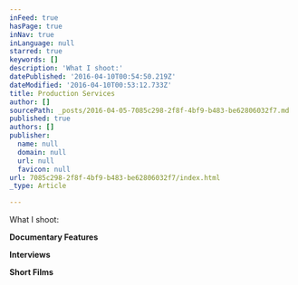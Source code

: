 ```yaml
---
inFeed: true
hasPage: true
inNav: true
inLanguage: null
starred: true
keywords: []
description: 'What I shoot:'
datePublished: '2016-04-10T00:54:50.219Z'
dateModified: '2016-04-10T00:53:12.733Z'
title: Production Services
author: []
sourcePath: _posts/2016-04-05-7085c298-2f8f-4bf9-b483-be62806032f7.md
published: true
authors: []
publisher:
  name: null
  domain: null
  url: null
  favicon: null
url: 7085c298-2f8f-4bf9-b483-be62806032f7/index.html
_type: Article

---
```

What I shoot:

**Documentary Features**

**Interviews**

**Short Films**